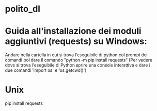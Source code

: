 # polito_dl


# Guida all'installazione dei moduli aggiuntivi (requests) su Windows:
Andare nella cartella in cui si trova l'eseguibile di python col prompt dei comandi
poi dare il comando "python -m pip install requests"
(Per vedere dove si trova l'eseguibile di Python aprire una console interattiva e dare i due comandi 'import os' e 'os.getcwd()')


# Unix
pip install requests

